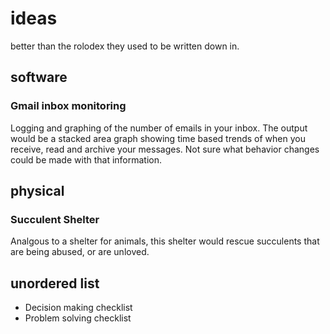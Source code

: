 # ideas
better than the rolodex they used to be written down in. 
## software
### Gmail inbox monitoring
Logging and graphing of the number of emails in your inbox. The output would be a stacked area graph showing time based trends of when you receive, read and archive your messages. Not sure what behavior changes  could be made with that information. 
## physical
### Succulent Shelter
Analgous to a shelter for animals, this shelter would rescue succulents that are being abused, or are unloved.
## unordered list
* Decision making checklist
* Problem solving checklist